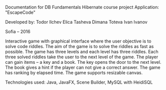 Documentation
for DB Fundamentals Hibernate course project Application: "EscapeCode"

Developed by: 
	Todor Ilchev 
	Elica Tasheva 
	Dimana Toteva 
	Ivan Ivanov

Sofia – 2016

Interactive game with graphical interface where the user objective is to solve code riddles. The aim of the game is to solve the riddles as fast as possible. The game has three levels and each level has three riddles. Each three solved riddles take the user to the next level of the game.  The player can gain items – a key and a book. The key opens the door to the next level. The book gives a hint if the player can not give a correct answer.
The game has ranking by elapsed time.
The game supports resizable canvas.

Technologies used: Java, JavaFX, Scene Builder, MySQL with HeidiSQL
